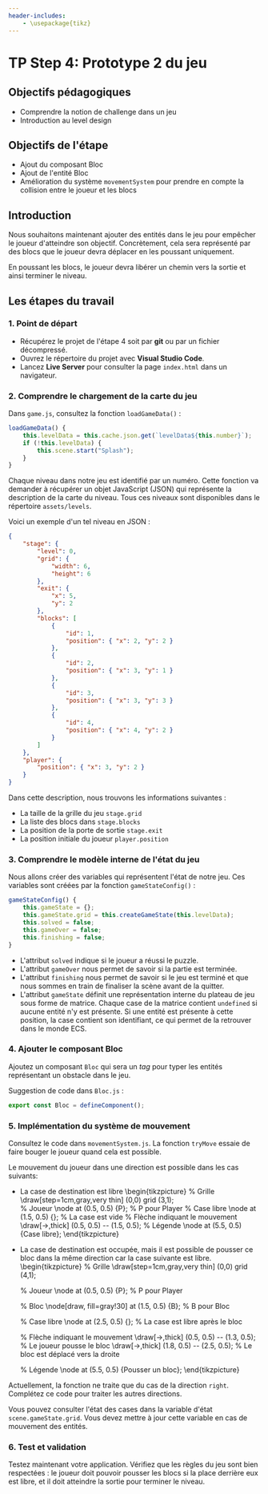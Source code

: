 ```yaml
---
header-includes:
    - \usepackage{tikz}
---
```


# TP Step 4: Prototype 2 du jeu

## Objectifs pédagogiques
- Comprendre la notion de challenge dans un jeu
- Introduction au level design

## Objectifs de l'étape
- Ajout du composant Bloc
- Ajout de l'entité Bloc
- Amélioration du système `movementSystem` pour prendre en compte la collision entre le joueur et les blocs

## Introduction

Nous souhaitons maintenant ajouter des entités dans le jeu pour empêcher le joueur d'atteindre son objectif. Concrètement, cela sera représenté par des blocs que le joueur devra déplacer en les poussant uniquement. 

En poussant les blocs, le joueur devra libérer un chemin vers la sortie et ainsi terminer le niveau.

## Les étapes du travail

### 1. Point de départ
- Récupérez le projet de l'étape 4 soit par **git** ou par un fichier décompressé.
- Ouvrez le répertoire du projet avec **Visual Studio Code**.
- Lancez **Live Server** pour consulter la page `index.html` dans un navigateur.

### 2. Comprendre le chargement de la carte du jeu

Dans `game.js`, consultez la fonction `loadGameData()` :

```javascript
loadGameData() {
    this.levelData = this.cache.json.get(`levelData${this.number}`);
    if (!this.levelData) {
        this.scene.start("Splash");
    }
}
```

Chaque niveau dans notre jeu est identifié par un numéro. Cette fonction va demander à récupérer un objet JavaScript (JSON) qui représente la description de la carte du niveau. Tous ces niveaux sont disponibles dans le répertoire `assets/levels`.

Voici un exemple d'un tel niveau en JSON :

```json
{
    "stage": {
        "level": 0,
        "grid": {
            "width": 6,
            "height": 6
        },
        "exit": {
            "x": 5,
            "y": 2
        },
        "blocks": [
            {
                "id": 1,
                "position": { "x": 2, "y": 2 }
            },
            {
                "id": 2,
                "position": { "x": 3, "y": 1 }
            },
            {
                "id": 3,
                "position": { "x": 3, "y": 3 }
            },
            {
                "id": 4,
                "position": { "x": 4, "y": 2 }
            }
        ]
    },
    "player": {
        "position": { "x": 3, "y": 2 }
    }
}
```

Dans cette description, nous trouvons les informations suivantes :
- La taille de la grille du jeu `stage.grid`
- La liste des blocs dans `stage.blocks`
- La position de la porte de sortie `stage.exit`
- La position initiale du joueur `player.position`

### 3. Comprendre le modèle interne de l'état du jeu

Nous allons créer des variables qui représentent l'état de notre jeu. Ces variables sont créées par la fonction `gameStateConfig()` :

```javascript
gameStateConfig() {
    this.gameState = {};
    this.gameState.grid = this.createGameState(this.levelData);
    this.solved = false;
    this.gameOver = false;
    this.finishing = false;
}
```

- L'attribut `solved` indique si le joueur a réussi le puzzle.
- L'attribut `gameOver` nous permet de savoir si la partie est terminée.
- L'attribut `finishing` nous permet de savoir si le jeu est terminé et que nous sommes en train de finaliser la scène avant de la quitter.
- L'attribut `gameState` définit une représentation interne du plateau de jeu sous forme de matrice. Chaque case de la matrice contient `undefined` si aucune entité n'y est présente. Si une entité est présente à cette position, la case contient son identifiant, ce qui permet de la retrouver dans le monde ECS.

### 4. Ajouter le composant Bloc

Ajoutez un composant `Bloc` qui sera un *tag* pour typer les entités représentant un obstacle dans le jeu.

Suggestion de code dans `Bloc.js` :

```javascript
export const Bloc = defineComponent();
```

### 5. Implémentation du système de mouvement

Consultez le code dans `movementSystem.js`. La fonction `tryMove` essaie de faire bouger le joueur quand cela est possible. 



Le mouvement du joueur dans une direction est possible dans les cas suivants:

- La case de destination est libre \begin{tikzpicture}
    % Grille
    \draw[step=1cm,gray,very thin] (0,0) grid (3,1);    
    % Joueur
    \node at (0.5, 0.5) {P}; % P pour Player
    % Case libre
    \node at (1.5, 0.5) {}; % La case est vide
    % Flèche indiquant le mouvement
    \draw[->,thick] (0.5, 0.5) -- (1.5, 0.5);
    % Légende
    \node at (5.5, 0.5) {Case libre};
\end{tikzpicture}

- La case de destination est occupée, mais il est possible de pousser ce bloc dans la même direction car la case suivante est libre.
\begin{tikzpicture}
    % Grille
    \draw[step=1cm,gray,very thin] (0,0) grid (4,1);
    
    % Joueur
    \node at (0.5, 0.5) {P}; % P pour Player
    
    % Bloc
    \node[draw, fill=gray!30] at (1.5, 0.5) {B}; % B pour Bloc
    
    % Case libre
    \node at (2.5, 0.5) {}; % La case est libre après le bloc

    % Flèche indiquant le mouvement
    \draw[->,thick] (0.5, 0.5) -- (1.3, 0.5); % Le joueur pousse le bloc
    \draw[->,thick] (1.8, 0.5) -- (2.5, 0.5); % Le bloc est déplacé vers la droite
    
    % Légende
    \node at (5.5, 0.5) {Pousser un bloc};
\end{tikzpicture}


Actuellement, la fonction ne traite que du cas de la direction `right`. Complétez ce code pour traiter les autres directions.

Vous pouvez consulter l'état des cases dans la variable d'état `scene.gameState.grid`. Vous devez mettre à jour cette variable en cas de mouvement des entités.

### 6. Test et validation
Testez maintenant votre application. Vérifiez que les règles du jeu sont bien respectées : le joueur doit pouvoir pousser les blocs si la place derrière eux est libre, et il doit atteindre la sortie pour terminer le niveau.

